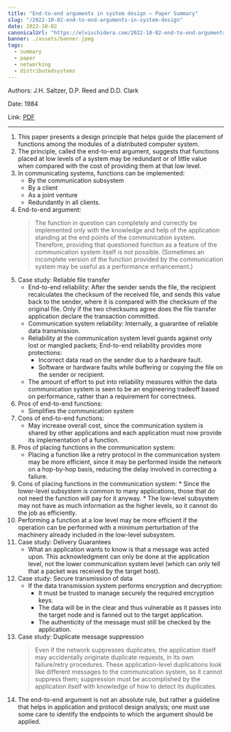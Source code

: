 ```yaml
---
title: "End-to-end arguments in system design — Paper Summary"
slug: "/2022-10-02-end-to-end-arguments-in-system-design"
date: 2022-10-02
canonicalUrl: "https://elvischidera.com/2022-10-02-end-to-end-arguments-in-system-design/"
banner: ./assets/banner.jpeg
tags:
  - summary
  - paper
  - networking
  - distributedsystems
---
```


Authors: J.H. Saltzer, D.P. Reed and D.D. Clark

Date: 1984

Link:   [PDF](https://web.mit.edu/Saltzer/www/publications/endtoend/endtoend.pdf)

-----

1. This paper presents a design principle that helps guide the placement of functions among the modules of a distributed computer system.
2. The principle, called the end-to-end argument, suggests that functions placed at low levels of a system may be redundant or of little value when compared with the cost of providing them at that low level.
3. In communicating systems, functions can be implemented:
    * By the communication subsystem
    * By a client
    * As a joint venture
    * Redundantly in all clients.
5. End-to-end argument:
    > The function in question can completely and correctly be implemented only with the knowledge and help of the application standing at the end points of the communication system. Therefore, providing that questioned function as a feature of the communication system itself is not possible. (Sometimes an incomplete version of the function provided by the communication system may be useful as a performance enhancement.)
7. Case study: Reliable file transfer
    * End-to-end reliability: After the sender sends the file, the recipient recalculates the checksum of the received file, and sends this value back to the sender, where it is compared with the checksum of the original file. Only if the two checksums agree does the file transfer application declare the transaction committed.
    * Communication system reliability: Internally, a guarantee of reliable data transmission.
    * Reliability at the communication system level guards against only lost or mangled packets; End-to-end reliability provides more protections:
        * Incorrect data read on the sender due to a hardware fault.
        * Software or hardware faults while buffering or copying the file on the sender or recipient.
    * The amount of effort to put into reliability measures within the data communication system is seen to be an engineering tradeoff based on performance, rather than a requirement for correctness.
9. Pros of end-to-end functions:
    * Simplifies the communication system
10. Cons of end-to-end functions:
    * May increase overall cost, since the communication system is shared by other applications and each application must now provide its implementation of a function.
12. Pros of placing functions in the communication system:
    * Placing a function like a retry protocol in the communication system may be more efficient, since it may be performed inside the network on a hop-by-hop basis, reducing the delay involved in correcting a failure.
13.  Cons of placing functions in the communication system:
    * Since the lower-level subsystem is common to many applications, those that do not need the function will pay for it anyway.
    * The low-level subsystem may not have as much information as the higher levels, so it cannot do the job as efficiently.
14. Performing a function at a low level may be more efficient if the operation can be performed with a minimum perturbation of the machinery already included in the low-level subsystem.
15. Case study: Delivery Guarantees
    * What an application wants to know is that a message was acted upon. This acknowledgment can only be done at the application level, not the lower communication system level (which can only tell that a packet was received by the target host).
17. Case study: Secure transmission of data
    * If the data transmission system performs encryption and decryption:
        * It must be trusted to manage securely the required encryption keys.
        * The data will be in the clear and thus vulnerable as it passes into the target node and is fanned out to the target application.
        * The authenticity of the message must still be checked by the application.
18. Case study: Duplicate message suppression
    > Even if the network suppresses duplicates, the application itself may accidentally originate duplicate requests, in its own failure/retry procedures. These application-level duplications look like different messages to the communication system, so it cannot suppress them; suppression must be accomplished by the application itself with knowledge of how to detect its duplicates.
20. The end-to-end argument is not an absolute rule, but rather a guideline that helps in application and protocol design analysis; one must use some care to identify the endpoints to which the argument should be applied.